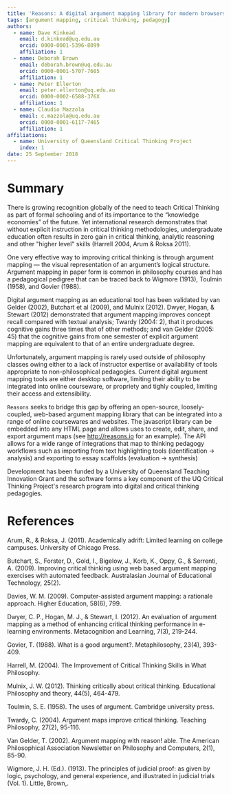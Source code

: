 ```yaml
---
title: 'Reasons: A digital argument mapping library for modern browsers'
tags: [argument mapping, critical thinking, pedagogy]
authors:
  - name: Dave Kinkead
    email: d.kinkead@uq.edu.au
    orcid: 0000-0001-5396-8099
    affiliation: 1
  - name: Deborah Brown
    email: deborah.brown@uq.edu.au
    orcid: 0000-0001-5707-7605
    affiliation: 1
  - name: Peter Ellerton
    email: peter.ellerton@uq.edu.au
    orcid: 0000-0002-6588-376X
    affiliation: 1
  - name: Claudio Mazzola
    email: c.mazzola@uq.edu.au
    orcid: 0000-0001-6117-7465           
    affiliation: 1
affiliations:
  - name: University of Queensland Critical Thinking Project
    index: 1
date: 25 September 2018
---
```


# Summary

There is growing recognition globally of the need to teach Critical Thinking as part of formal schooling and of its importance to the “knowledge economies” of the future.  Yet international research demonstrates that without explicit instruction in critical thinking methodologies, undergraduate education often results in zero gain in critical thinking, analytic reasoning and other "higher level" skills (Harrell 2004, Arum & Roksa 2011). 

One very effective way to improving critical thinking is through argument mapping — the visual representation of an argument’s logical structure.  Argument mapping in paper form is common in philosophy courses and has a pedagogical pedigree that can be traced back to Wigmore (1913), Toulmin (1958), and Govier (1988).  

Digital argument mapping as an educational tool has been validated by van Gelder (2002), Butchart et al (2009), and Mulnix (2012). Dwyer, Hogan, & Stewart (2012) demonstrated that argument mapping improves concept recall compared with textual analysis; Twardy (2004: 2), that it produces cognitive gains three times that of other methods; and van Gelder (2005: 45) that the cognitive gains from one semester of explicit argument mapping are equivalent to that of an entire undergraduate degree.  

Unfortunately, argument mapping is rarely used outside of philosophy classes owing either to a lack of instructor expertise or availability of tools appropriate to non-philosophical pedagogies.  Current digital argument mapping tools are either desktop software, limiting their ability to be integrated into online courseware, or propriety and tighly coupled, limiting their access and extensibility.

`Reasons` seeks to bridge this gap by offering an open-source, loosely-coupled, web-based argument mapping library that can be integrated into a range of online coursewares and websites.  The javascript library can be embedded into any HTML page and allows uses to create, edit, share, and export argument maps (see http://reasons.io for an example).  The API allows for a wide range of integrations that map to thinking pedagogy workflows such as importing from text highlighting tools (identification -> analysis) and exporting to essay scaffolds (evaluation -> synthesis)

Development has been funded by a University of Queensland Teaching Innovation Grant and the software forms a key component of the UQ Critical Thinking Project's research program into digital and critical thinking pedagogies.


# References

Arum, R., & Roksa, J. (2011). Academically adrift: Limited learning on college campuses. University of Chicago Press.

Butchart, S., Forster, D., Gold, I., Bigelow, J., Korb, K., Oppy, G., & Serrenti, A. (2009). Improving critical thinking using web based argument mapping exercises with automated feedback. Australasian Journal of Educational Technology, 25(2).

Davies, W. M. (2009). Computer-assisted argument mapping: a rationale approach. Higher Education, 58(6), 799.

Dwyer, C. P., Hogan, M. J., & Stewart, I. (2012). An evaluation of argument mapping as a method of enhancing critical thinking performance in e-learning environments. Metacognition and Learning, 7(3), 219-244.

Govier, T. (1988). What is a good argument?. Metaphilosophy, 23(4), 393-409.

Harrell, M. (2004). The Improvement of Critical Thinking Skills in What Philosophy.

Mulnix, J. W. (2012). Thinking critically about critical thinking. Educational Philosophy and theory, 44(5), 464-479.

Toulmin, S. E. (1958). The uses of argument. Cambridge university press.

Twardy, C. (2004). Argument maps improve critical thinking. Teaching Philosophy, 27(2), 95-116.

Van Gelder, T. (2002). Argument mapping with reason! able. The American Philosophical Association Newsletter on Philosophy and Computers, 2(1), 85-90.

Wigmore, J. H. (Ed.). (1913). The principles of judicial proof: as given by logic, psychology, and general experience, and illustrated in judicial trials (Vol. 1). Little, Brown,.